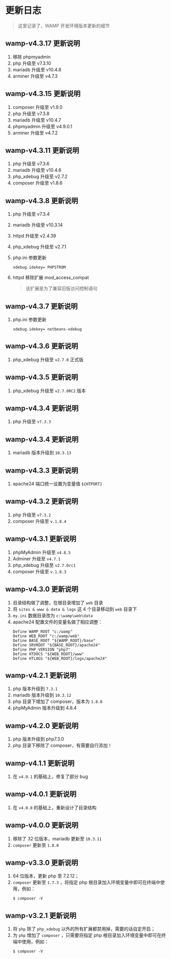 # 更新日志

> 这里记录了，WAMP 开发环境版本更新的细节

## wamp-v4.3.17 更新说明

1. 移除 phpmyadmin
2. php 升级至 v7.3.10
3. mariadb 升级至 v10.4.8
4. arminer 升级至 v4.7.3

## wamp-v4.3.15 更新说明

1. composer 升级至 v1.9.0
2. php 升级至 v7.3.8
3. mariadb 升级至 v10.4.7
4. phpmyadmin 升级至 v4.9.0.1
5. arminer 升级至 v4.7.2

## wamp-v4.3.11 更新说明

1. php 升级至 v7.3.6
2. mariadb 升级至 v10.4.6
3. php_xdebug 升级至 v2.7.2
4. composer 升级至 v1.8.6

## wamp-v4.3.8 更新说明

1. php 升级至 v7.3.4
2. mariadb 升级至 v10.3.14
3. httpd 升级至 v2.4.39
4. php_xdebug 升级至 v2.7.1
5. php.ini 参数更新

    ```text
    xdebug.idekey= PHPSTROM
    ```

6. httpd 移除扩展 mod_access_compat
    > 该扩展是为了兼容旧版访问控制语句

## wamp-v4.3.7 更新说明

1.  php.ini 参数更新

    ```text
    xdebug.idekey= netbeans-xdebug
    ```

## wamp-v4.3.6 更新说明

1.  php_xdebug 升级至 `v2.7.0` 正式版

## wamp-v4.3.5 更新说明

1.  php_xdebug 升级至 `v2.7.0RC2` 版本

## wamp-v4.3.4 更新说明

1.  php 升级至 `v7.3.3`

## wamp-v4.3.4 更新说明

1.  mariadb 版本升级到 `10.3.13`

## wamp-v4.3.3 更新说明

1. apache24 端口统一设置为变量值 `${HTPORT}`

## wamp-v4.3.2 更新说明

1. php 升级至 `v7.3.2`
2. composer 升级至 `v.1.8.4`

## wamp-v4.3.1 更新说明

1. phpMyAdmin 升级至 `v4.8.5`
2. Adminer 升级至 `v4.7.1`
3. php_xdebug 升级至 `v2.7.0rc1`
4. composer 升级至 `v.1.8.3`

## wamp-v4.3.0 更新说明

1.  目录结构做了调整，在根目录增加了 `web` 目录
2.  将 `sites & www & data & logs` 这 4 个目录移动到 `web` 目录下
3.  `my.ini` 数据目录改为 `c:\wamp\web\data`
4.  apache24 配置文件的变量名做了相应调整：
    ```shell
    Define WAMP_ROOT "c:/wamp"
    Define WEB_ROOT "c:/wamp/web"
    Define BASE_ROOT "${WAMP_ROOT}/base"
    Define SRVROOT "${BASE_ROOT}/apache24"
    Define PHP_VERSION "php7"
    Define HTDOCS "${WEB_ROOT}/www"
    Define HTLOGS "${WEB_ROOT}/logs/apache24"
    ```

## wamp-v4.2.1 更新说明

1.  php 版本升级到 `7.3.1`
2.  mariadb 版本升级到 `10.3.12`
3.  php 目录下增加了 composer，版本为 `1.8.0`
4.  phpMyAdmin 版本升级到 4.8.4

## wamp-v4.2.0 更新说明

1.  php 版本升级到 php7.3.0
2.  php 目录下移除了 composer，有需要自行添加！

## wamp-v4.1.1 更新说明

1.  在 `v4.0.1` 的基础上，修复了部分 bug

## wamp-v4.0.1 更新说明

1.  在 `v4.0.0` 的基础上，重新设计了目录结构

## wamp-v4.0.0 更新说明

1.  移除了 32 位版本，mariadb 更新至 `10.3.11`
2.  `composer` 更新至 `1.8.0`

## wamp-v3.3.0 更新说明

1.  64 位版本，更新 php 至 7.2.12；
2.  `composer` 更新至 `1.7.3` ，将指定 php 根目录加入环境变量中即可在终端中使用，例如：
    ```shell
    $ composer -V
    ```

## wamp-v3.2.1 更新说明

1.  将 `php` 除了 `php_xdebug` 以外的所有扩展都禁用掉，需要的话自定开启；
2.  为 `php` 增加了 `composer` ，只需要将指定 php 根目录加入环境变量中即可在终端中使用，例如：
    ```shell
    $ composer -V
    ```
